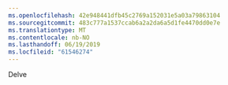 ```yaml
---
ms.openlocfilehash: 42e948441dfb45c2769a152031e5a03a79863104
ms.sourcegitcommit: 483c777a1537ccab6a2a2da6a5d1fe4470dd0e7e
ms.translationtype: MT
ms.contentlocale: nb-NO
ms.lasthandoff: 06/19/2019
ms.locfileid: "61546274"
---
```

Delve
